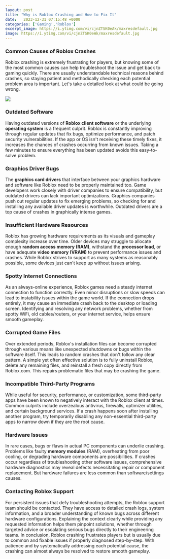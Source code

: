 ```yaml
---
layout: post
title: "Why is Roblox Crashing and How to Fix It"
date:   2023-12-31 07:15:48 +0000
categories: ['Gaming','Roblox']
excerpt_image: https://i.ytimg.com/vi/cjnZTSK0eAk/maxresdefault.jpg
image: https://i.ytimg.com/vi/cjnZTSK0eAk/maxresdefault.jpg
---
```


### Common Causes of Roblox Crashes
Roblox crashing is extremely frustrating for players, but knowing some of the most common causes can help troubleshoot the issue and get back to gaming quickly. There are usually understandable technical reasons behind crashes, so staying patient and methodically checking each potential problem area is important. Let's take a detailed look at what could be going wrong.

![](https://i.ytimg.com/vi/cjnZTSK0eAk/maxresdefault.jpg)
### Outdated Software
Having outdated versions of **Roblox client software** or the underlying **operating system** is a frequent culprit. Roblox is constantly improving through regular updates that fix bugs, optimize performance, and patch security vulnerabilities. If the app or OS isn't receiving these timely fixes, it increases the chances of crashes occurring from known issues. Taking a few minutes to ensure everything has been updated avoids this easy-to-solve problem. 
### Graphics Driver Bugs
The **graphics card drivers** that interface between your graphics hardware and software like Roblox need to be properly maintained too. Game developers work closely with driver companies to ensure compatibility, but outdated drivers can lack important optimizations. Graphics companies push out regular updates to fix emerging problems, so checking for and installing any available driver updates is worthwhile. Outdated drivers are a top cause of crashes in graphically intense games.
### Insufficient Hardware Resources
Roblox has growing hardware requirements as its visuals and gameplay complexity increase over time. Older devices may struggle to allocate enough **random access memory (RAM)**, withstand the **processor load**, or have adequate **video memory (VRAM)** to prevent performance issues and crashes. While Roblox strives to support as many systems as reasonably possible, some devices just can't keep up without issues arising. 
### Spotty Internet Connections
As an always-online experience, Roblox games need a steady internet connection to function correctly. Even minor disruptions or slow speeds can lead to instability issues within the game world. If the connection drops entirely, it may cause an immediate crash back to the desktop or loading screen. Identifying and resolving any network problems, whether from spotty WiFi, old cables/routers, or your internet service, helps ensure smooth gameplay.
### Corrupted Game Files
Over extended periods, Roblox's installation files can become corrupted through various means like unexpected shutdowns or bugs within the software itself. This leads to random crashes that don't follow any clear pattern. A simple yet often effective solution is to fully uninstall Roblox, delete any remaining files, and reinstall a fresh copy directly from Roblox.com. This repairs problematic files that may be crashing the game.
### Incompatible Third-Party Programs
While useful for security, performance, or customization, some third-party apps have been known to negatively interact with the Roblox client at times. Common culprits include overzealous antivirus, firewalls, optimizer utilities, and certain background services. If a crash happens soon after installing another program, try temporarily disabling any non-essential third-party apps to narrow down if they are the root cause.
### Hardware Issues  
In rare cases, bugs or flaws in actual PC components can underlie crashing. Problems like faulty **memory modules** (RAM), overheating from poor cooling, or degrading hardware components are possibilities. If crashes occur regardless of troubleshooting other software issues, comprehensive hardware diagnostics may reveal defects necessitating repair or component replacement. But hardware failures are less common than software/settings causes.
### Contacting Roblox Support
For persistent issues that defy troubleshooting attempts, the Roblox support team should be contacted. They have access to detailed crash logs, system information, and a broader understanding of known bugs across different hardware configurations. Explaining the context clearly while providing any requested information helps them pinpoint solutions, whether through targeted advice or escalating serious bugs directly to their engineering teams.
In conclusion, Roblox crashing frustrates players but is usually due to common and fixable issues if properly diagnosed step-by-step. With patience and by systematically addressing each potential cause, the crashing can almost always be resolved to restore smooth gameplay.